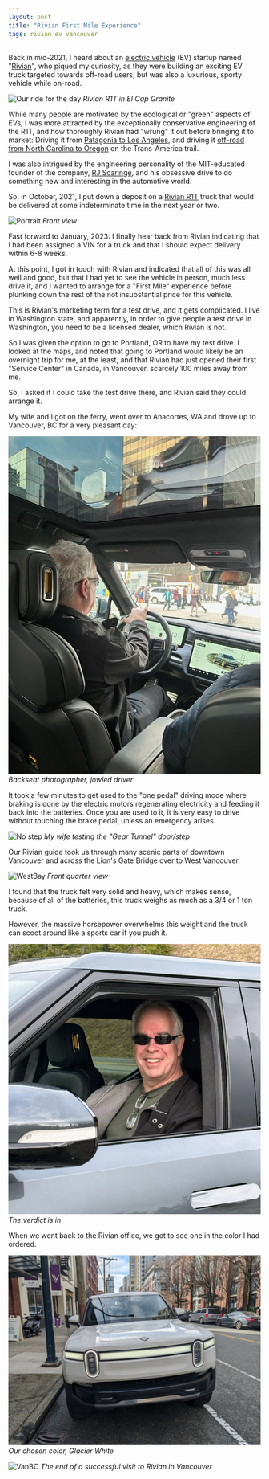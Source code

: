 ```yaml
---
layout: post
title: "Rivian First Mile Experience"
tags: rivian ev vancouver
---
```


Back in mid-2021, I heard about an
[electric vehicle](https://en.wikipedia.org/wiki/Electric_vehicle)
(EV) startup named "[Rivian](https://rivian.com/)",
who piqued my curiosity, as they were building an exciting EV
truck targeted towards off-road users, but was also a luxurious,
sporty vehicle while on-road.

![Our ride for the day](/assets/img/rivian/Rivian001.jpg)
*Rivian R1T in El Cap Granite*

While many people are motivated by the ecological or "green"
aspects of EVs, I was more attracted by the exceptionally
conservative engineering of the R1T, and how thoroughly
Rivian had "wrung" it out before bringing it to market:
Driving it from
[Patagonia to Los Angeles](https://www.thedrive.com/news/35528/rivian-sent-two-r1t-electric-pickup-prototypes-on-a-13000-mile-trip-from-patagonia-to-la),
and driving it
[off-road from North Carolina to Oregon](https://www.motortrend.com/features/2022-rivian-r1t-exclusive-drive-review-trans-america-trail-off-road-ver-2/)
on the Trans-America trail.

I was also intrigued by the engineering personality of the
MIT-educated founder of the company,
[RJ Scaringe](https://en.wikipedia.org/wiki/R._J._Scaringe),
and his obsessive drive to do something new and interesting
in the automotive world.

So, in October, 2021, I put down a deposit on a
[Rivian R1T](https://rivian.com/r1t)
truck that would be delivered at some indeterminate time in
the next year or two.

![Portrait](/assets/img/rivian/Rivian005.jpg)
*Front view*

Fast forward to January, 2023: I finally hear back from
Rivian indicating that I had been assigned a VIN for a truck
and that I should expect delivery within 6-8 weeks.

At this point, I got in touch with Rivian and indicated that
all of this was all well and good, but that I had yet to see the
vehicle in person, much less drive it, and I wanted to arrange
for a "First Mile" experience before plunking down the rest of
the not insubstantial price for this vehicle.

This is Rivian's marketing term for a test drive, and it gets
complicated. I live in Washington state, and apparently, in
order to give people a test drive in Washington, you need to
be a licensed dealer, which Rivian is not.

So I was given the option to go to Portland, OR to have my
test drive. I looked at the maps, and noted that going to
Portland would likely be an overnight trip for me, at the
least, and that Rivian had just opened their first "Service
Center" in Canada, in Vancouver, scarcely 100 miles away from
me.

So, I asked if I could take the test drive there, and Rivian
said they could arrange it.

My wife and I got on the ferry, went over to Anacortes, WA and
drove up to Vancouver, BC for a very pleasant day:

![Heavily joweled driver](/assets/img/rivian/Rivian002.jpg)
*Backseat photographer, jowled driver*

It took a few minutes to get used to the "one pedal" driving
mode where braking is done by the electric motors regenerating
electricity and feeding it back into the batteries. Once you
are used to it, it is very easy to drive without touching the
brake pedal, unless an emergency arises.

![No step](/assets/img/rivian/Rivian003.jpg)
*My wife testing the "Gear Tunnel" door/step*

Our Rivian guide took us through many scenic parts
of downtown Vancouver and across the Lion's Gate Bridge
over to West Vancouver.

![WestBay](/assets/img/rivian/Rivian004.jpg)
*Front quarter view*

I found that the truck felt very solid and heavy,
which makes sense, because of all of the batteries,
this truck weighs as much as a 3/4 or 1 ton truck.

However, the massive horsepower overwhelms this weight
and the truck can scoot around like a sports car if
you push it.

![Verdict](/assets/img/rivian/Rivian006.jpg)
*The verdict is in*

When we went back to the Rivian office, we got to see one
in the color I had ordered.

![GlacierWhite](/assets/img/rivian/Rivian007.jpg)
*Our chosen color, Glacier White*

![VanBC](/assets/img/rivian/Rivian008.jpg)
*The end of a successful visit to Rivian in Vancouver*




